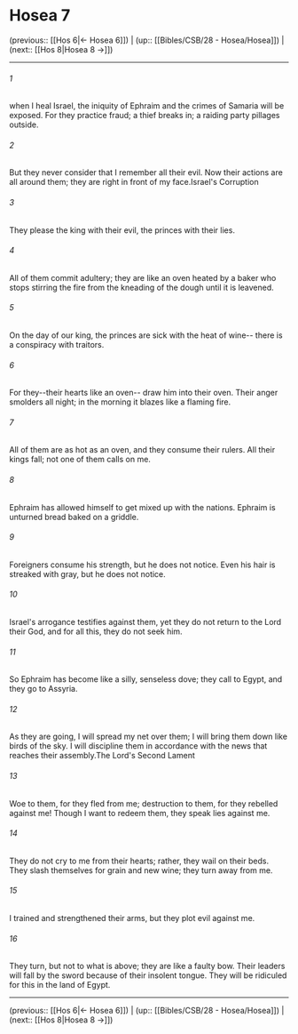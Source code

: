 # Hosea 7

(previous:: [[Hos 6|← Hosea 6]]) | (up:: [[Bibles/CSB/28 - Hosea/Hosea]]) | (next:: [[Hos 8|Hosea 8 →]])

***


###### 1 
when I heal Israel, the iniquity of Ephraim and the crimes of Samaria will be exposed. For they practice fraud; a thief breaks in; a raiding party pillages outside. 

###### 2 
But they never consider that I remember all their evil. Now their actions are all around them; they are right in front of my face.Israel's Corruption 

###### 3 
They please the king with their evil, the princes with their lies. 

###### 4 
All of them commit adultery; they are like an oven heated by a baker who stops stirring the fire from the kneading of the dough until it is leavened. 

###### 5 
On the day of our king, the princes are sick with the heat of wine-- there is a conspiracy with traitors. 

###### 6 
For they--their hearts like an oven-- draw him into their oven. Their anger smolders all night; in the morning it blazes like a flaming fire. 

###### 7 
All of them are as hot as an oven, and they consume their rulers. All their kings fall; not one of them calls on me. 

###### 8 
Ephraim has allowed himself to get mixed up with the nations. Ephraim is unturned bread baked on a griddle. 

###### 9 
Foreigners consume his strength, but he does not notice. Even his hair is streaked with gray, but he does not notice. 

###### 10 
Israel's arrogance testifies against them, yet they do not return to the Lord their God, and for all this, they do not seek him. 

###### 11 
So Ephraim has become like a silly, senseless dove; they call to Egypt, and they go to Assyria. 

###### 12 
As they are going, I will spread my net over them; I will bring them down like birds of the sky. I will discipline them in accordance with the news that reaches their assembly.The Lord's Second Lament 

###### 13 
Woe to them, for they fled from me; destruction to them, for they rebelled against me! Though I want to redeem them, they speak lies against me. 

###### 14 
They do not cry to me from their hearts; rather, they wail on their beds. They slash themselves for grain and new wine; they turn away from me. 

###### 15 
I trained and strengthened their arms, but they plot evil against me. 

###### 16 
They turn, but not to what is above; they are like a faulty bow. Their leaders will fall by the sword because of their insolent tongue. They will be ridiculed for this in the land of Egypt.

***

(previous:: [[Hos 6|← Hosea 6]]) | (up:: [[Bibles/CSB/28 - Hosea/Hosea]]) | (next:: [[Hos 8|Hosea 8 →]])
